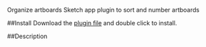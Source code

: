 Organize artboards
Sketch app plugin to sort and number artboards

##Install
Download the [plugin file]() and double click to install.

##Description
